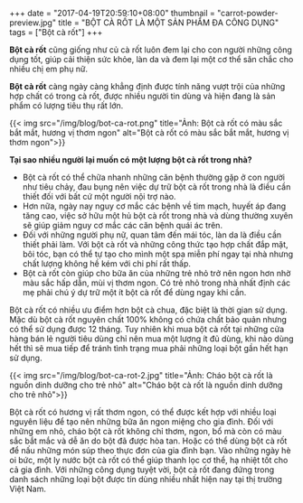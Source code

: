 +++
date = "2017-04-19T20:59:10+08:00"
thumbnail = "carrot-powder-preview.jpg"
title = "BỘT CÀ RỐT LÀ MỘT SẢN PHẨM ĐA CÔNG DỤNG"
tags = ["Bột cà rốt"]
+++


**Bột cà rốt** cũng giống như củ cà rốt luôn đem lại cho con người những công dụng tốt, giúp cải thiện sức khỏe, làn da và đem lại một cơ thể săn chắc cho nhiều chị em phụ nữ.<!--more-->

**Bột cà rốt** càng ngày càng khẳng định được tính năng vượt trội của những hợp chất có trong cà rốt, được nhiều người tin dùng và hiện đang là sản phẩm có lượng tiêu thụ rất lớn.

{{< img src="/img/blog/bot-ca-rot.png" title="Ảnh: Bột cà rốt có màu sắc bắt mắt, hương vị thơm ngon" alt="Bột cà rốt có màu sắc bắt mắt, hương vị thơm ngon">}}


**Tại sao nhiều người lại muốn có một lượng bột cà rốt trong nhà?**

- Bột cà rốt có thể chữa nhanh những căn bệnh thường gặp ở con người như tiêu chảy, đau bụng nên việc dự trữ bột cà rốt trong nhà là điều cần thiết đối với bất cứ một người nội trợ nào.
- Hơn nữa, ngày nay nguy cơ mắc các bệnh về tim mạch, huyết áp đang tăng cao, việc sở hữu một hủ bột cà rốt trong nhà và dùng thường xuyên sẽ giúp giảm nguy cơ mắc các căn bệnh quái ác trên.
- Đối với những người phụ nữ, quan tâm đến mái tóc, làn da là điều cần thiết phải làm. Với bột cà rốt và những công thức tạo hợp chất đắp mặt, bôi tóc, bạn có thể tự tạo cho mình một spa miễn phí ngay tại nhà nhưng chất lượng không hề kém với chi phí rất thấp.
- Bột cà rốt còn giúp cho bữa ăn của những trẻ nhỏ trở nên ngon hơn nhờ màu sắc hấp dẫn, mùi vị thơm ngon. Có trẻ nhỏ trong nhà nhất định các mẹ phải chú ý dự trữ một ít bột cà rốt để dùng ngay khi cần.

Bột cà rốt có nhiều ưu điểm hơn bột cà chua, đặc biệt là thời gian sử dụng. Mặc dù bột cà rốt nguyên chất 100% không có chứa chất bảo quản nhưng có thể sử dụng được 12 tháng. Tuy nhiên khi mua bột cà rốt tại những cửa hàng bán lẻ người tiêu dùng chỉ nên mua một lượng ít đủ dùng, khi nào dùng hết thì sẽ mua tiếp để tránh tình trạng mua phải những loại bột gần hết hạn sử dụng.

{{< img src="/img/blog/bot-ca-rot-2.jpg" title="Ảnh: Cháo bột cà rốt là nguồn dinh dưỡng cho trẻ nhỏ" alt="Cháo bột cà rốt là nguồn dinh dưỡng cho trẻ nhỏ">}}

Bột cà rốt có hương vị rất thơm ngon, có thể được kết hợp với nhiều loại nguyên liệu để tạo nên những bữa ăn ngon miệng cho gia đình. Đối với những em nhỏ, cháo bột cà rốt không chỉ thơm, ngon, bổ mà còn có màu sắc bắt mắc và dễ ăn do bột đã được hòa tan. Hoặc có thể dùng bột cà rốt để nấu những món súp theo thực đơn của gia đình bạn. Vào những ngày hè oi bức, một ly nước bột cà rốt có thể giúp thanh lọc cơ thể, hạ nhiệt tốt cho cả gia đình.
Với những công dụng tuyệt vời, bột cà rốt đang đứng trong danh sách những loại bột được tin dùng nhiều nhất hiện nay tại thị trường Việt Nam.